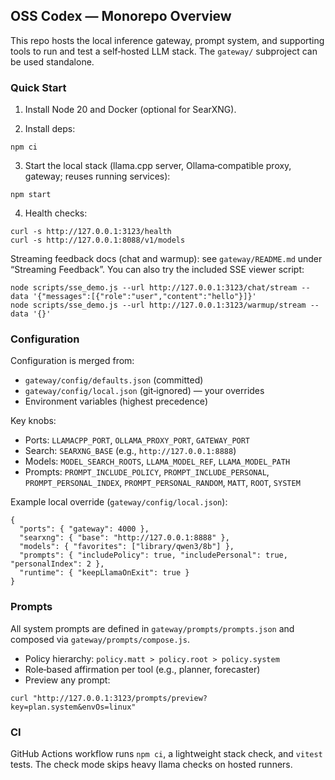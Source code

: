 ## OSS Codex — Monorepo Overview

This repo hosts the local inference gateway, prompt system, and supporting tools to run and test a self‑hosted LLM stack. The `gateway/` subproject can be used standalone.

### Quick Start

1. Install Node 20 and Docker (optional for SearXNG).

2. Install deps:

```
npm ci
```

3. Start the local stack (llama.cpp server, Ollama‑compatible proxy, gateway; reuses running services):

```
npm start
```

4. Health checks:

```
curl -s http://127.0.0.1:3123/health
curl -s http://127.0.0.1:8088/v1/models
```

Streaming feedback docs (chat and warmup): see `gateway/README.md` under “Streaming Feedback”.
You can also try the included SSE viewer script:

```
node scripts/sse_demo.js --url http://127.0.0.1:3123/chat/stream --data '{"messages":[{"role":"user","content":"hello"}]}'
node scripts/sse_demo.js --url http://127.0.0.1:3123/warmup/stream --data '{}'
```

### Configuration

Configuration is merged from:

- `gateway/config/defaults.json` (committed)
- `gateway/config/local.json` (git‑ignored) — your overrides
- Environment variables (highest precedence)

Key knobs:

- Ports: `LLAMACPP_PORT`, `OLLAMA_PROXY_PORT`, `GATEWAY_PORT`
- Search: `SEARXNG_BASE` (e.g., `http://127.0.0.1:8888`)
- Models: `MODEL_SEARCH_ROOTS`, `LLAMA_MODEL_REF`, `LLAMA_MODEL_PATH`
- Prompts: `PROMPT_INCLUDE_POLICY`, `PROMPT_INCLUDE_PERSONAL`, `PROMPT_PERSONAL_INDEX`, `PROMPT_PERSONAL_RANDOM`, `MATT`, `ROOT`, `SYSTEM`

Example local override (`gateway/config/local.json`):

```
{
  "ports": { "gateway": 4000 },
  "searxng": { "base": "http://127.0.0.1:8888" },
  "models": { "favorites": ["library/qwen3/8b"] },
  "prompts": { "includePolicy": true, "includePersonal": true, "personalIndex": 2 },
  "runtime": { "keepLlamaOnExit": true }
}
```

### Prompts

All system prompts are defined in `gateway/prompts/prompts.json` and composed via `gateway/prompts/compose.js`.

- Policy hierarchy: `policy.matt > policy.root > policy.system`
- Role‑based affirmation per tool (e.g., planner, forecaster)
- Preview any prompt:

```
curl "http://127.0.0.1:3123/prompts/preview?key=plan.system&envOs=linux"
```

### CI

GitHub Actions workflow runs `npm ci`, a lightweight stack check, and `vitest` tests. The check mode skips heavy llama checks on hosted runners.
